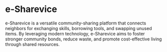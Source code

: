 # e-Sharevice
e-Sharevice is a versatile community-sharing platform that connects neighbors for exchanging skills, borrowing tools, and swapping unused items. By leveraging modern technology, e-Sharevice aims to foster stronger community bonds, reduce waste, and promote cost-effective living through shared resources.
